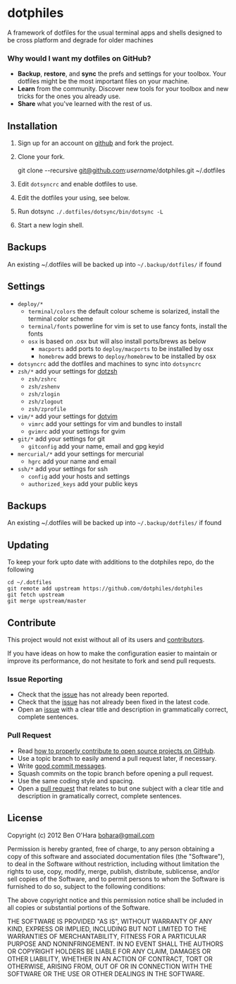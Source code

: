 dotphiles
=========

A framework of dotfiles for the usual terminal apps and shells designed to be
cross platform and degrade for older machines

### Why would I want my dotfiles on GitHub?

  - **Backup**, **restore**, and **sync** the prefs and settings for your 
    toolbox. Your dotfiles might be the most important files on your machine.
  - **Learn** from the community. Discover new tools for your toolbox and new 
    tricks for the ones you already use.
  - **Share** what you've learned with the rest of us.


Installation
------------

  1. Sign up for an account on [github][1] and fork the project.

  2. Clone your fork.

        git clone --recursive git@github.com:*username*/dotphiles.git ~/.dotfiles

  3. Edit `dotsyncrc` and enable dotfiles to use.

  4. Edit the dotfiles your using, see below.

  5. Run dotsync `./.dotfiles/dotsync/bin/dotsync -L`

  6. Start a new login shell.

Backups
-------

An existing ~/.dotfiles will be backed up into `~/.backup/dotfiles/` if found

Settings
--------

  - `deploy/*`
    - `terminal/colors` the default colour scheme is solarized, install 
      the terminal color scheme
    - `terminal/fonts` powerline for vim is set to use fancy fonts, install 
      the fonts 
    - `osx` is based on .osx but will also install ports/brews as below
        - `macports` add ports to `deploy/macports` to be installed by osx
        - `homebrew` add brews to `deploy/homebrew` to be installed by osx
  - `dotsyncrc` add the dotfiles and machines to sync into `dotsyncrc`
  - `zsh/*` add your settings for [dotzsh](https://github.com/dotphiles/dotzsh)
    - `zsh/zshrc`
    - `zsh/zshenv`
    - `zsh/zlogin`
    - `zsh/zlogout`
    - `zsh/zprofile`
  - `vim/*` add your settings for [dotvim](https://github.com/dotphiles/dotvim)
    - `vimrc` add your settings for vim and bundles to install
    - `gvimrc` add your settings for gvim 
  - `git/*` add your settings for git
    - `gitconfig` add your name, email and gpg keyid
  - `mercurial/*` add your settings for mercurial
    - `hgrc` add your name and email
  - `ssh/*` add your settings for ssh
    - `config` add your hosts and settings
    - `authorized_keys` add your public keys

Backups
-------

An existing ~/.dotfiles will be backed up into `~/.backup/dotfiles/` if found

Updating
--------

To keep your fork upto date with additions to the dotphiles repo, do the following

    cd ~/.dotfiles
    git remote add upstream https://github.com/dotphiles/dotphiles
    git fetch upstream
    git merge upstream/master

Contribute
----------

This project would not exist without all of its users and [contributors][2].

If you have ideas on how to make the configuration easier to maintain or
improve its performance, do not hesitate to fork and send pull requests.

### Issue Reporting

   - Check that the [issue][3] has not already been reported.
   - Check that the [issue][3] has not already been fixed in the latest code.
   - Open an [issue][3] with a clear title and description in grammatically correct,
     complete sentences.

### Pull Request

   - Read [how to properly contribute to open source projects on GitHub][4].
   - Use a topic branch to easily amend a pull request later, if necessary.
   - Write [good commit messages][5].
   - Squash commits on the topic branch before opening a pull request.
   - Use the same coding style and spacing.
   - Open a [pull request][6] that relates to but one subject with a clear
     title and description in gramatically correct, complete sentences.

License
-------

Copyright (c) 2012 Ben O'Hara <bohara@gmail.com>

Permission is hereby granted, free of charge, to any person obtaining
a copy of this software and associated documentation files (the
"Software"), to deal in the Software without restriction, including
without limitation the rights to use, copy, modify, merge, publish,
distribute, sublicense, and/or sell copies of the Software, and to
permit persons to whom the Software is furnished to do so, subject to
the following conditions:

The above copyright notice and this permission notice shall be
included in all copies or substantial portions of the Software.

THE SOFTWARE IS PROVIDED "AS IS", WITHOUT WARRANTY OF ANY KIND,
EXPRESS OR IMPLIED, INCLUDING BUT NOT LIMITED TO THE WARRANTIES OF
MERCHANTABILITY, FITNESS FOR A PARTICULAR PURPOSE AND
NONINFRINGEMENT. IN NO EVENT SHALL THE AUTHORS OR COPYRIGHT HOLDERS BE
LIABLE FOR ANY CLAIM, DAMAGES OR OTHER LIABILITY, WHETHER IN AN ACTION
OF CONTRACT, TORT OR OTHERWISE, ARISING FROM, OUT OF OR IN CONNECTION
WITH THE SOFTWARE OR THE USE OR OTHER DEALINGS IN THE SOFTWARE.

[1]: https://github.com
[2]: https://github.com/dotphiles/dotphiles/contributors
[3]: https://github.com/dotphiles/dotphiles/issues
[4]: http://gun.io/blog/how-to-github-fork-branch-and-pull-request
[5]: http://tbaggery.com/2008/04/19/a-note-about-git-commit-messages.html
[6]: https://help.github.com/articles/using-pull-requests


